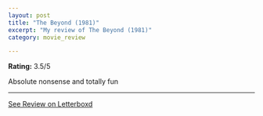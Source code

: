 ```yaml
---
layout: post
title: "The Beyond (1981)"
excerpt: "My review of The Beyond (1981)"
category: movie_review

---
```


**Rating:** 3.5/5

Absolute nonsense and totally fun

<hr>

[See Review on Letterboxd](https://boxd.it/1sSsRF)
